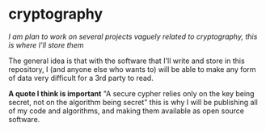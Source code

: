 # cryptography
*I am plan to work on several projects vaguely related to cryptography, this is where I'll store them*

The general idea is that with the software that I'll write and store in this repository, I (and anyone else who wants to) will be able to make any form of data very difficult for a 3rd party to read.

**A quote I think is important** "A secure cypher relies only on the key being secret, not on the algorithm being secret" this is why I will be publishing all of my code and algorithms, and making them available as open source software.
